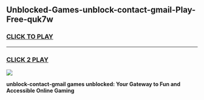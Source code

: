 
## Unblocked-Games-unblock-contact-gmail-Play-Free-quk7w
<h3>
<a href="https://premium76.site?title=unblock-contact-gmail&ref=21A">CLICK TO PLAY</a></h3>
<hr>

<h3>
<a href="https://premium76.site?title=unblock-contact-gmail&ref=21A">CLICK 2 PLAY</a>
  
</h3>

<a href="https://premium76.site?title=unblock-contact-gmail&ref=21A"><img src="https://clearcache.store/games.png"></a>


**unblock-contact-gmail games unblocked: Your Gateway to Fun and Accessible Online Gaming**
